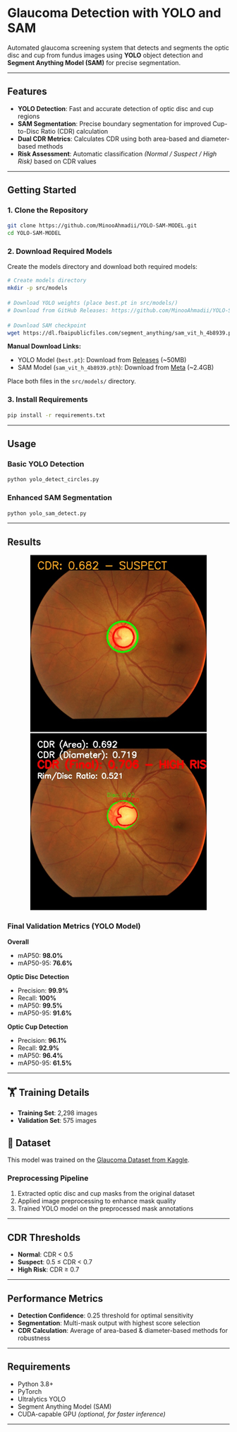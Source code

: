 # Glaucoma Detection with YOLO and SAM

Automated glaucoma screening system that detects and segments the optic disc and cup from fundus images using **YOLO** object detection and **Segment Anything Model (SAM)** for precise segmentation.

---

## Features
- **YOLO Detection**: Fast and accurate detection of optic disc and cup regions  
- **SAM Segmentation**: Precise boundary segmentation for improved Cup-to-Disc Ratio (CDR) calculation  
- **Dual CDR Metrics**: Calculates CDR using both area-based and diameter-based methods  
- **Risk Assessment**: Automatic classification *(Normal / Suspect / High Risk)* based on CDR values  

---

## Getting Started

### 1. Clone the Repository
```bash
git clone https://github.com/MinooAhmadii/YOLO-SAM-MODEL.git
cd YOLO-SAM-MODEL
```

### 2. Download Required Models
Create the models directory and download both required models:

```bash
# Create models directory
mkdir -p src/models

# Download YOLO weights (place best.pt in src/models/)
# Download from GitHub Releases: https://github.com/MinooAhmadii/YOLO-SAM-MODEL/releases

# Download SAM checkpoint
wget https://dl.fbaipublicfiles.com/segment_anything/sam_vit_h_4b8939.pth -P src/models/
```

**Manual Download Links:**
- YOLO Model (`best.pt`): Download from [Releases](https://github.com/MinooAhmadii/YOLO-SAM-MODEL/releases) (~50MB)  
- SAM Model (`sam_vit_h_4b8939.pth`): Download from [Meta](https://dl.fbaipublicfiles.com/segment_anything/sam_vit_h_4b8939.pth) (~2.4GB)  

Place both files in the `src/models/` directory.  

### 3. Install Requirements
```bash
pip install -r requirements.txt
```

---

## Usage

### Basic YOLO Detection
```bash
python yolo_detect_circles.py
```

### Enhanced SAM Segmentation
```bash
python yolo_sam_detect.py
```

---

## Results

<p align="center">
  <img src="images/detected_glaucoma.jpg" width="400" alt="YOLO Detection"/>
  <img src="images/sam_result.jpg" width="400" alt="SAM Segmentation"/>
</p>

### Final Validation Metrics (YOLO Model)

**Overall**
- mAP50: **98.0%**
- mAP50-95: **76.6%**

**Optic Disc Detection**
- Precision: **99.9%**
- Recall: **100%**
- mAP50: **99.5%**
- mAP50-95: **91.6%**

**Optic Cup Detection**
- Precision: **96.1%**
- Recall: **92.9%**
- mAP50: **96.4%**
- mAP50-95: **61.5%**

---

## 🏋️ Training Details
- **Training Set**: 2,298 images  
- **Validation Set**: 575 images  

## 📂 Dataset
This model was trained on the [Glaucoma Dataset from Kaggle](https://www.kaggle.com/datasets/arnavjain1/glaucoma-datasets).

### Preprocessing Pipeline
1. Extracted optic disc and cup masks from the original dataset  
2. Applied image preprocessing to enhance mask quality  
3. Trained YOLO model on the preprocessed mask annotations 

---

## CDR Thresholds
- **Normal**: CDR < 0.5  
- **Suspect**: 0.5 ≤ CDR < 0.7  
- **High Risk**: CDR ≥ 0.7  

---

## Performance Metrics
- **Detection Confidence**: 0.25 threshold for optimal sensitivity  
- **Segmentation**: Multi-mask output with highest score selection  
- **CDR Calculation**: Average of area-based & diameter-based methods for robustness  

---

## Requirements
- Python 3.8+  
- PyTorch  
- Ultralytics YOLO  
- Segment Anything Model (SAM)  
- CUDA-capable GPU *(optional, for faster inference)*  

---
